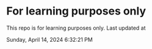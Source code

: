 # For learning purposes only
This repo is for learning purposes only.
Last updated at

Sunday, April 14, 2024 6:32:21 PM

